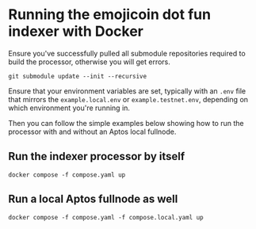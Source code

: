 # Running the emojicoin dot fun indexer with Docker

Ensure you've successfully pulled all submodule repositories required to
build the processor, otherwise you will get errors.

```shell
git submodule update --init --recursive
```

Ensure that your environment variables are set, typically with an `.env`
file that mirrors the `example.local.env` or `example.testnet.env`, depending on
which environment you're running in.

Then you can follow the simple examples below showing how to run the processor
with and without an Aptos local fullnode.

## Run the indexer processor by itself

```shell
docker compose -f compose.yaml up
```

## Run a local Aptos fullnode as well

```shell
docker compose -f compose.yaml -f compose.local.yaml up
```
